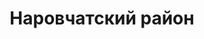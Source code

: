 ---
title: "Наровчатский район"
template: district
visible: true
content:
    items:
        '@page.children': '/pamyatniki/narovchatskiy'

---